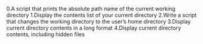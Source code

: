 0.A script that prints the absolute path name of the current working directory
1.Display the contents list of your current directory
2.Write a script that changes the working directory to the user’s home directory
3.Display current directory contents in a long format
4.Display current directory contents, including hidden files
